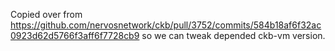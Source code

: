 Copied over from https://github.com/nervosnetwork/ckb/pull/3752/commits/584b18af6f32ac0923d62d5766f3aff6f7728cb9
so we can tweak depended ckb-vm version.
